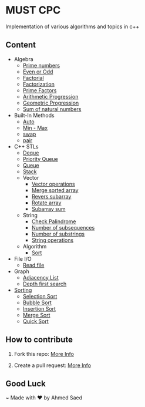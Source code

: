 # MUST CPC

Implementation of various algorithms and topics in c++

## Content 

- Algebra
    - [Prime numbers](Algebra/check_prime.cpp)
    - [Even or Odd](Algebra/even_or_odd.cpp)
    - [Factorial](Algebra/factorial.cpp)
    - [Factorization](Algebra/factorization.cpp)
    - [Prime Factors](Algebra/prime_factors.cpp)
    - [Arithmetic Progression](Algebra/sum_of_arithmetic_progression.cpp)
    - [Geometric Progression](Algebra/sum_of_geometric_progression.cpp)
    - [Sum of natural numbers](Algebra/sum_of_natural_numbers.cpp)
- Built-In Methods
    - [Auto](Built-In%20Methods/auto.cpp)
    - [Min - Max](Built-In%20Methods/min-max.cpp)
    - [swap](Built-In%20Methods/swap.cpp)
    - [pair](Built-In%20Methods/pair.cpp)
- C++ STLs
    - [Deque](CPP%20STLs/deque/deque.cpp)
    - [Priority Queue](CPP%20STLs/priority%20queue/priority_queue.cpp)
    - [Queue](CPP%20STLs/queue/queue.cpp)
    - [Stack](CPP%20STLs/stack/stack.cpp)
    - Vector
        - [Vector operations](CPP%20STLs/vector/vector.cpp)
        - [Merge sorted array](CPP%20STLs/vector/merge_sorted_arrays.cpp)
        - [Revers subarray](CPP%20STLs/vector/reverse_subarray.cpp)
        - [Rotate array](CPP%20STLs/vector/rotate_array.cpp)
        - [Subarray sum](CPP%20STLs/vector/subarray_sum.cpp)
    - String
        - [Check Palindrome](CPP%20STLs/String/check_palindrome.cpp)
        - [Number of subsequences](CPP%20STLs/String/number_of_subsequences.cpp)
        - [Number of substrings](CPP%20STLs/String/number_of_substrings.cpp)
        - [String operations](CPP%20STLs/String/string_operations.cpp)
    - Algorithm
        - [Sort](CPP%20STLs/Algorithms/sorting.cpp)
- File I/O
    - [Read file](File%20IO/file_input.cpp)
- Graph
    - [Adjacency List](Graph/adjacency_List.cpp)
    - [Depth first search](Graph/dfs.cpp)
- [Sorting](Sorting/Readme.md)
    - [Selection Sort](Sorting/selection_sort.cpp)
    - [Bubble Sort](Sorting/bubble_sort.cpp)
    - [Insertion Sort](Sorting/insertion_sort.cpp)
    - [Merge Sort](Sorting/merge_sort.cpp)
    - [Quick Sort](Sorting/quick_sort.cpp)

## How to contribute
1. Fork this repo: [More Info](https://docs.github.com/en/get-started/quickstart/fork-a-repo)

1. Create a pull request: [More Info](https://docs.github.com/en/pull-requests/collaborating-with-pull-requests/proposing-changes-to-your-work-with-pull-requests/about-pull-requests)

## Good Luck
~ Made with ❤️ by Ahmed Saed

